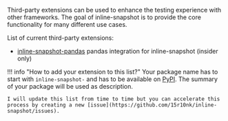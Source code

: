 
Third-party extensions can be used to enhance the testing experience with other frameworks.
The goal of inline-snapshot is to provide the core functionality for many different use cases.

List of current third-party extensions:

<!--[[[cog
from lxml import html
import requests
import cog

response = requests.get("https://pypi.org/simple/")

tree = html.fromstring(response.content)

package_list = [str(package) for package in tree.xpath('//a/text()') if str(package).startswith("inline-snapshot")]



for package_name in package_list:
    if package_name == "inline-snapshot":
        continue

    r = requests.get(f'https://pypi.org/pypi/{package_name}/json', headers = {'Accept': 'application/json'});

    summary=r.json()['info']["summary"]
    cog.out(f"* [{package_name}](https://pypi.org/project/{package_name}/) {summary}")

]]]-->
* [inline-snapshot-pandas](https://pypi.org/project/inline-snapshot-pandas/) pandas integration for inline-snapshot (insider only)
<!--[[[end]]]-->


!!! info "How to add your extension to this list?"
    Your package name has to start with `inline-snapshot-` and has to be available on [PyPI](https://pypi.org).
    The summary of your package will be used as description.

    I will update this list from time to time but you can accelerate this process by creating a new [issue](https://github.com/15r10nk/inline-snapshot/issues).
